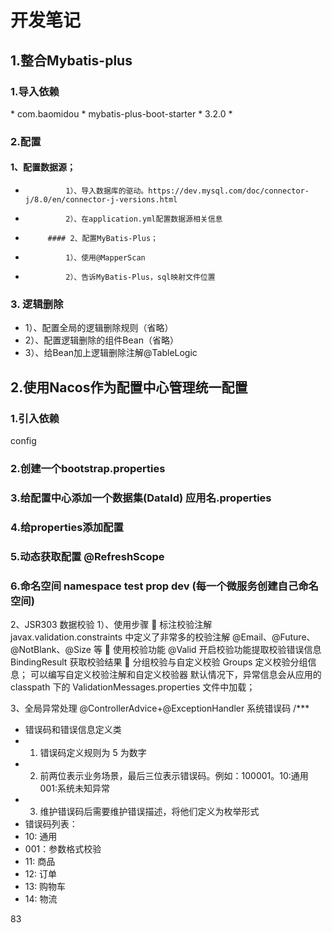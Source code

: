 # 开发笔记

## 1.整合Mybatis-plus

### 1.导入依赖

<dependency>
 *             <groupId>com.baomidou</groupId>
 *             <artifactId>mybatis-plus-boot-starter</artifactId>
 *             <version>3.2.0</version>
 *      </dependency>

### 2.配置

####  1、配置数据源；

 *              1）、导入数据库的驱动。https://dev.mysql.com/doc/connector-j/8.0/en/connector-j-versions.html
 *              2）、在application.yml配置数据源相关信息
 *          #### 2、配置MyBatis-Plus；
 *              1）、使用@MapperScan
 *              2）、告诉MyBatis-Plus，sql映射文件位置

### 3. 逻辑删除
*  1）、配置全局的逻辑删除规则（省略）
*  2）、配置逻辑删除的组件Bean（省略）
*  3）、给Bean加上逻辑删除注解@TableLogic

## 2.使用Nacos作为配置中心管理统一配置

### 1.引入依赖

config

### 2.创建一个bootstrap.properties

### 3.给配置中心添加一个数据集(DataId) 应用名.properties

### 4.给properties添加配置

### 5.动态获取配置 @RefreshScope

### 6.命名空间 namespace test prop dev (每一个微服务创建自己命名空间)

2、JSR303 数据校验
1）、使用步骤
 标注校验注解
javax.validation.constraints 中定义了非常多的校验注解
@Email、@Future、@NotBlank、@Size 等
 使用校验功能
@Valid 开启校验功能提取校验错误信息
BindingResult 获取校验结果
 分组校验与自定义校验
Groups 定义校验分组信息；
可以编写自定义校验注解和自定义校验器
默认情况下，异常信息会从应用的 classpath 下的 ValidationMessages.properties 文件中加载；


3、全局异常处理
@ControllerAdvice+@ExceptionHandler
系统错误码
/***
* 错误码和错误信息定义类
* 1. 错误码定义规则为 5 为数字
* 2. 前两位表示业务场景，最后三位表示错误码。例如：100001。10:通用001:系统未知异常
* 3. 维护错误码后需要维护错误描述，将他们定义为枚举形式
* 错误码列表：
* 10: 通用
* 001：参数格式校验
* 11: 商品
* 12: 订单
* 13: 购物车
* 14: 物流

83